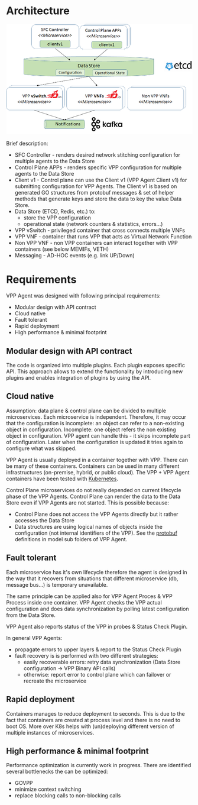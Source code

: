 # Architecture
![VPP agent 10.000 feet](vpp_agent_10K_feet.png "VPP Agent - 10.000 feet view on the architecture")

Brief description:
* SFC Controller - renders desired network stitching configuration for multiple agents to the Data Store
* Control Plane APPs - renders specific VPP configuration for multiple agents to the Data Store
* Client v1 - Control plane can use the Client v1 (VPP Agent Client v1) for submitting configuration for VPP Agents.
              The Client v1 is based on generated GO structures from protobuf messages & set of helper methods
              that generate keys and store the data to key the value Data Store.
* Data Store (ETCD, Redis, etc.) to:
  * store the VPP configuration
  * operational state (network counters & statistics, errors...)
* VPP vSwitch - privileged container that cross connects multiple VNFs
* VPP VNF - container that runs VPP that acts as Virtual Network Function 
* Non VPP VNF - non VPP containers can interact together with VPP containers (see below MEMIFs, VETH)
* Messaging - AD-HOC events (e.g. link UP/Down)

# Requirements
VPP Agent was designed with following principal requirements:
* Modular design with API contract
* Cloud native
* Fault tolerant
* Rapid deployment
* High performance & minimal footprint


## Modular design with API contract
The code is organized into multiple plugins. Each plugin exposes specific API. This approach allows 
to extend the functionality by introducing new plugins and enables integration of plugins by using the API.

## Cloud native
Assumption: data plane & control plane can be divided to multiple microservices.
Each microservice is independent. Therefore, it may occur that the configuration is incomplete: 
an object can refer to a non-existing object in configuration. 
Incomplete: one object refers the non existing object in configuration.
VPP agent can handle this - it skips incomplete part of configuration.
Later when the configuration is updated it tries again to configure what was skipped.

VPP Agent is usually deployed in a container together with VPP.
There can be many of these containers. Containers can be used in many different infrastructures 
(on-premise, hybrid, or public cloud). The VPP + VPP Agent containers have been tested with 
[Kubernetes](https://kubernetes.io/).


Control Plane microservices do not really depended on current lifecycle phase of the VPP Agents.
Control Plane can render the data to the Data Store even if VPP Agents are not started.
This is possible because:
- Control Plane does not access the VPP Agents directly but it rather accesses the Data Store
- Data structures are using logical names of objects inside the configuration (not internal identifiers of the VPP).
  See the [protobuf](https://developers.google.com/protocol-buffers/) definitions in model sub folders of VPP Agent. 

## Fault tolerant
Each microservice has it's own lifecycle therefore the agent is designed in the way that 
it recovers from situations that different microservice (db, message bus...) is temporary unavailable.

The same principle can be applied also for VPP Agent Proces & VPP Process inside one container.
VPP Agent checks the VPP actual configuration and does data synchronization by polling latest
configuration from the Data Store.

VPP Agent also reports status of the VPP in probes & Status Check Plugin.  

In general VPP Agents:
 * propagate errors to upper layers & report to the Status Check Plugin
 * fault recovery is is performed with two different strategies:
   * easily recoverable errors: retry data synchronization (Data Store configuration -> VPP Binary API calls)
   * otherwise: report error to control plane which can failover or recreate the microservice

## Rapid deployment

Containers manages to reduce deployment to seconds. This is due to the fact that containers are created at process level 
and there is no need to boot OS. More over K8s helps with (un)deploying different version of multiple instances 
of microservices.

## High performance & minimal footprint
Performance optimization is currently work in progress. There are identified several bottlenecks the can be optimized:
- GOVPP
- minimize context switching
- replace blocking calls to non-blocking calls